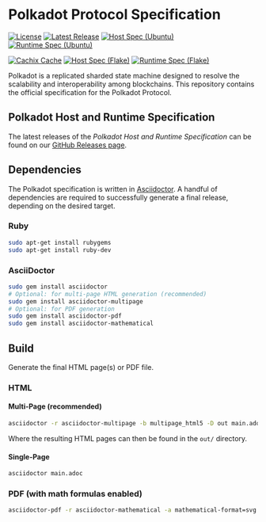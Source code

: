 # Polkadot Protocol Specification

[![License](https://img.shields.io/github/license/w3f/polkadot-spec.svg)](https://github.com/w3f/polkadot-spec/blob/main/LICENSE)
[![Latest Release](https://img.shields.io/github/release/w3f/polkadot-spec.svg)](https://github.com/w3f/polkadot-spec/releases/latest)
[![Host Spec (Ubuntu)](https://github.com/w3f/polkadot-spec/actions/workflows/host-spec.deb.yml/badge.svg)](https://github.com/w3f/polkadot-spec/actions/workflows/host-spec.deb.yml)
[![Runtime Spec (Ubuntu)](https://github.com/w3f/polkadot-spec/actions/workflows/runtime-spec.deb.yml/badge.svg)](https://github.com/w3f/polkadot-spec/actions/workflows/runtime-spec.deb.yml)

[![Cachix Cache](https://img.shields.io/badge/cachix-w3fpkgs-blue.svg)](https://w3fpkgs.cachix.org)
[![Host Spec (Flake)](https://github.com/w3f/polkadot-spec/actions/workflows/host-spec.nix.yml/badge.svg)](https://github.com/w3f/polkadot-spec/actions/workflows/host-spec.nix.yml)
[![Runtime Spec (Flake)](https://github.com/w3f/polkadot-spec/actions/workflows/runtime-spec.nix.yml/badge.svg)](https://github.com/w3f/polkadot-spec/actions/workflows/runtime-spec.nix.yml)

Polkadot is a replicated sharded state machine designed to resolve the scalability and interoperability among blockchains. This repository contains the official specification for the Polkadot Protocol.
 
## Polkadot Host and Runtime Specification

The latest releases of the *Polkadot Host and Runtime Specification* can be found on our [GitHub Releases page](https://github.com/w3f/polkadot-spec/releases).

## Dependencies

The Polkadot specification is written in [Asciidoctor](https://asciidoctor.org/).
A handful of dependencies are required to successfully generate a final release,
depending on the desired target.

### Ruby

```bash
sudo apt-get install rubygems
sudo apt-get install ruby-dev
```

### AsciiDoctor

```bash
sudo gem install asciidoctor
# Optional: for multi-page HTML generation (recommended)
sudo gem install asciidoctor-multipage
# Optional: for PDF generation
sudo gem install asciidoctor-pdf
sudo gem install asciidoctor-mathematical
```

## Build

Generate the final HTML page(s) or PDF file.

### HTML

#### Multi-Page (recommended)

```bash
asciidoctor -r asciidoctor-multipage -b multipage_html5 -D out main.adoc
```

Where the resulting HTML pages can then be found in the `out/` directory.

#### Single-Page

```bash
asciidoctor main.adoc
```

### PDF (with math formulas enabled)

```bash
asciidoctor-pdf -r asciidoctor-mathematical -a mathematical-format=svg main.adoc
````
